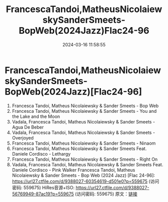 ﻿---
title: FrancescaTandoi,MatheusNicolaiewskySanderSmeets-BopWeb(2024Jazz)Flac24-96
date: 2024-03-16 11:58:55
categories: 古典音乐、新世纪、纯音雅乐
tags: 纯音雅乐
---
# FrancescaTandoi,MatheusNicolaiewskySanderSmeets-BopWeb(2024Jazz)[Flac24-96]

01. Francesca Tandoi, Matheus
Nicolaiewsky & Sander Smeets - Bop Web
02. Francesca Tandoi, Matheus Nicolaiewsky & Sander Smeets -
You and the Lake and the Moon
03. Vadala, Francesca Tandoi, Matheus Nicolaiewsky & Sander
Smeets - Agua De Beber
04. Vadala, Francesca Tandoi, Matheus Nicolaiewsky & Sander
Smeets - Overjoyed
05. Francesca Tandoi, Matheus Nicolaiewsky & Sander Smeets -
Ninaom
06. Francesca Tandoi, Matheus Nicolaiewsky & Sander Smeets
Feat. Daniele Cordisco - Lethargy
07. Francesca Tandoi, Matheus Nicolaiewsky & Sander Smeets -
Right On
08. Vadala, Francesca Tandoi, Matheus Nicolaiewsky & Sander
Smeets Feat. Daniele Cordisco - Pink Walker
Francesca Tandoi, Matheus Nicolaiewsky & Sander Smeets - Bop
Web (2024 Jazz) [Flac 24-96]: https://url27.ctfile.com/d/9388027-60354619-d501e0?p=559675
(访问密码: 559675)
HiRes音源+ISO: https://url27.ctfile.com/d/9388027-56769949-87ac19?p=559675
(访问密码: 559675)
原文：[链接](https://blog.sina.com.cn/s/blog_1647c7e76010314qr.html)